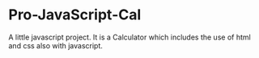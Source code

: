 # Pro-JavaScript-Cal

A little javascript project. It is a Calculator which includes the use of html and css also with javascript.
